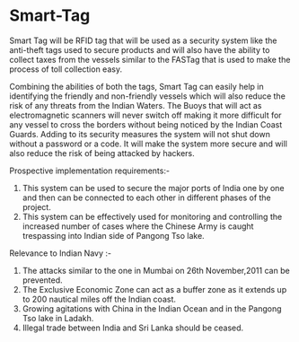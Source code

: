 # Smart-Tag 
Smart Tag will be RFID tag that will be used as a security system like the anti-theft tags used to secure products and will also have the ability to collect taxes from the vessels similar to the FASTag that is used to make the process of toll collection easy.

Combining the abilities of both the tags, Smart Tag can easily help in identifying the friendly and non-friendly vessels which will also reduce the risk of any threats from the Indian Waters. The Buoys that will act as electromagnetic scanners will never switch off making it more difficult for any vessel to cross the borders without being noticed by the Indian Coast Guards. Adding to its security measures the system will not shut down without a password or a code. It will make the system more secure and will also reduce the risk of being attacked by hackers.

Prospective implementation requirements:- 
1) This system can be used to secure the major ports of India one by one and then can be connected to each other in different phases of the project.
2) This system can be effectively used for monitoring and controlling the increased number of cases where the Chinese Army is caught trespassing into Indian side of Pangong Tso lake. 

Relevance to Indian Navy :- 
1) The attacks similar to the one in Mumbai on 26th November,2011 can be prevented.
2) The Exclusive Economic Zone can act as a buffer zone as it extends up to 200 nautical miles off the Indian coast. 
3) Growing agitations with China in the Indian Ocean and in the Pangong Tso lake in Ladakh. 
4) Illegal trade between India and Sri Lanka should be ceased.
